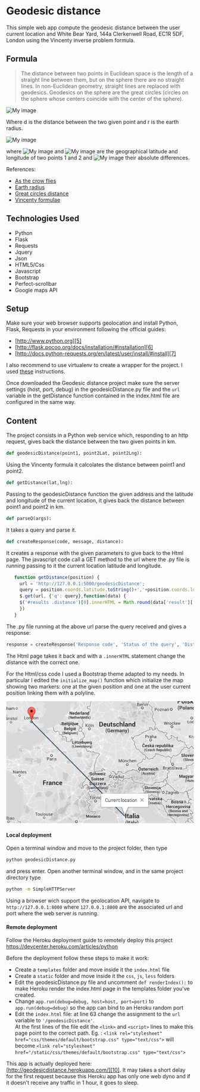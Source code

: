                                                                      
                                                                     
                                                                     
                                             
# Geodesic distance

This simple web app compute the geodesic distance between the user current location
and White Bear Yard, 144a Clerkenwell Road, EC1R 5DF, London using the Vincenty inverse problem formula.

## Formula
>The distance between two points in Euclidean space is the length of a straight line between them, 
>but on the sphere there are no straight lines. In non-Euclidean geometry, straight lines are replaced with geodesics. 
>Geodesics on the sphere are the great circles (circles on the sphere whose centers coincide with the center of the sphere).

![My image](http://upload.wikimedia.org/math/c/1/7/c17844eb1b592111004f85534aff5edc.png)

Where d is the distance between the two given point and r is the earth radius.

![My image](http://upload.wikimedia.org/math/d/a/0/da0c0f7924ada281d56e483d2ecd5427.png)

where
 ![My image](http://upload.wikimedia.org/math/e/2/3/e23a13fb09f165ddfb021cbad7f03ba8.png)
and 
 ![My image](http://upload.wikimedia.org/math/b/5/6/b565d9b23e99e96e3e9265cf4a9c7bdd.png)
 are the geographical latitude and longitude of two points 1 and 2 and 
 ![My image](http://upload.wikimedia.org/math/1/3/0/1308eec7499402d4707ae0effa10ab51.png)
their absolute differences.

References:
* [As the crow flies][1]
* [Earth radius][2]
* [Great circles distance][3]
* [Vincenty formulae][4]

## Technologies Used

* Python
* Flask
* Requests
* Jquery
* Json
* HTML5/Css
* Javascript
* Bootstrap
* Perfect-scrollbar
* Google maps API

## Setup
Make sure your web browser supports geolocation and install Python, Flask, Requests in your environment following the official guides: 

* [http://www.python.org][5]
* [http://flask.pocoo.org/docs/installation/#installation][6]
* [http://docs.python-requests.org/en/latest/user/install/#install][7]

I also recommend to use virtualenv to create a wrapper for the project. I used [these][9] instructions.

Once downloaded the Geodesic distance project make sure the server settings (host, port, debug)
in the geodesicDistance.py file and the `url` variable
in the getDistance function contained in the index.html file are configured in the same way.

## Content
The project consists in a Python web service which, responding to an http request, gives back the distance between the two given points in km.
```Python
def geodesicDistance(point1, point2Lat, point2Lng):
```
Using the Vincenty formula it calcolates the distance between point1 and point2. 
```Python
def getDistance(lat,lng):
```
Passing to the geodesicDistance function the given address and the latitude and longitude of the current location, it gives back the distance between point1 and point2 in km.
```Python
def parseQ(args):
```
It takes a query and parse it.
```Python
def createResponse(code, message, distance):
```
It creates a response with the given parameters to give back to the Html page.
The javascript code call a GET method to the url where the .py file is running passing to it the current location latitude and longitude.
```Javascript
   function getDistance(position) {
     url = 'http://127.0.0.1:5000/geodesicDistance';
     query = position.coords.latitude.toString()+','+position.coords.longitude.toString();
     $.get(url, {'q': query},function(data) {
     $('#results .distance')[0].innerHTML = Math.round(data['result']['distance']*1000)/1000;
     })
   }
```                     
The .py file running at the above url parse the query received and gives a response:
``` Python
response = createResponse('Response code', 'Status of the query', 'Distance between the two points')
```
The Html page takes it back and with a `.innerHTML` statement change the distance with the correct one.

For the Html/css code I used a Bootstrap theme adapted to my needs. In particular I edited the `initialize_map()`
function which initialize the map showing two markers: one at the given position and one at the user current position linking them 
with a polyline.

![My image](css/images/Polyline.png)

#### Local deployment
Open a terminal window and move to the project folder, then type 
``` Bash
python geodesicDistance.py
``` 
and press enter.
Open another terminal window, and in the same project directory type
``` Bash
python -m SimpleHTTPServer
```
Using a browser wich support the geolocation API, navigate to `http://127.0.0.1:8000`
where `127.0.0.1:8000` are the associated url and port where the web server is running. 



#### Remote deployment
Follow the Heroku deployment guide to remotely deploy this project
https://devcenter.heroku.com/articles/python

Before the deployment follow these steps to make it work:
* Create a `templates` folder and move inside it the `index.html` file
* Create a `static` folder and move inside it the `css`, `js`, `less` folders 
* Edit the geodesicDistance.py file and uncomment `def renderIndex():` to make Heroku render the index.html page in the templates folder you've created.
* Change `app.run(debug=debug, host=host, port=port)` to `app.run(debug=debug)` so the app can bind to an Heroku random port
* Edit the `index.html` file: at line 63 change the assignment to the `url` variable to `'/geodesicDistance'`.  
  At the first lines of the file edit the `<link>` and `<script>` lines to make this page point to the correct path. 
  Eg. : `<link rel="stylesheet" href="css/themes/default/bootstrap.css" type="text/css">` will become 
  `<link rel="stylesheet" href="/static/css/themes/default/bootstrap.css" type="text/css">`

This app is actually deployed here: [http://geodesicdistance.herokuapp.com/][10]. 
It may takes a short delay for the first request because this Heroku app has only one web dyno and if it doesn't receive any traffic in 1 hour, it goes to sleep.

[1]: http://en.wikipedia.org/wiki/As_the_crow_flies
[2]: http://en.wikipedia.org/wiki/Earth_radius
[3]: http://en.wikipedia.org/wiki/Great-circle_distance
[4]: http://en.wikipedia.org/wiki/Vincenty%27s_formulae
[5]: http://www.python.org
[6]: http://flask.pocoo.org/docs/installation/#installation
[7]: http://docs.python-requests.org/en/latest/user/install/#install
[8]: https://developers.google.com/maps/documentation/geocoding/
[9]: http://www.silverwareconsulting.com/index.cfm/2012/7/24/Getting-Started-with-virtualenv-and-virtualenvwrapper-in-Python
[10]: http://geodesicdistance.herokuapp.com/